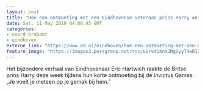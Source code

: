 ```yaml
---
layout: post
title: "Hoe een ontmoeting met een Eindhovense veteraan prins Harry ontroert"
date: Sat, 11 May 2019 04:00:45 GMT
categories: 
- noord-brabant 
- eindhoven 
externe_link: "https://www.ad.nl/eindhoven/hoe-een-ontmoeting-met-een-eindhovense-veteraan-prins-harry-ontroert~a5d06202/"
feature_image: "https://images3.persgroep.net/rcs/uGrv41XnXJMgGyyT4wBIZJDHFc8/diocontent/147713568/_fitwidth/400/?appId=21791a8992982cd8da851550a453bd7f&quality=0.7"
---
```


Het bijzondere verhaal van Eindhovenaar Eric Hartwich raakte de Britse prins Harry deze week tijdens hun korte ontmoeting bij de Invictus Games. „Je voelt je meteen op je gemak bij hem.”
